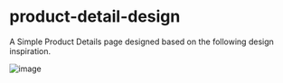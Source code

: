 # product-detail-design

A Simple Product Details page designed based on the following design inspiration.


![image](https://user-images.githubusercontent.com/10216921/166484505-e262e659-e393-4cab-ad06-c60c3c2fcf78.png)

